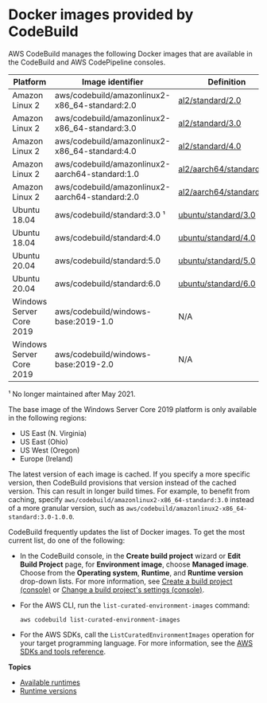 # Docker images provided by CodeBuild<a name="build-env-ref-available"></a>

AWS CodeBuild manages the following Docker images that are available in the CodeBuild and AWS CodePipeline consoles\.


| Platform | Image identifier | Definition | 
| --- | --- | --- | 
| Amazon Linux 2 | aws/codebuild/amazonlinux2\-x86\_64\-standard:2\.0 | [al2/standard/2\.0](https://github.com/aws/aws-codebuild-docker-images/tree/master/al2/x86_64/standard/2.0) | 
| Amazon Linux 2 | aws/codebuild/amazonlinux2\-x86\_64\-standard:3\.0 | [al2/standard/3\.0](https://github.com/aws/aws-codebuild-docker-images/tree/master/al2/x86_64/standard/3.0) | 
| Amazon Linux 2 | aws/codebuild/amazonlinux2\-x86\_64\-standard:4\.0 | [al2/standard/4\.0](https://github.com/aws/aws-codebuild-docker-images/tree/master/al2/x86_64/standard/4.0) | 
| Amazon Linux 2 | aws/codebuild/amazonlinux2\-aarch64\-standard:1\.0 | [al2/aarch64/standard/1\.0](https://github.com/aws/aws-codebuild-docker-images/tree/master/al2/aarch64/standard/1.0) | 
| Amazon Linux 2 | aws/codebuild/amazonlinux2\-aarch64\-standard:2\.0 | [al2/aarch64/standard/2\.0](https://github.com/aws/aws-codebuild-docker-images/tree/master/al2/aarch64/standard/2.0) | 
| Ubuntu 18\.04 | aws/codebuild/standard:3\.0 ¹ | [ubuntu/standard/3\.0](https://github.com/aws/aws-codebuild-docker-images/tree/master/ubuntu/standard/3.0) | 
| Ubuntu 18\.04 | aws/codebuild/standard:4\.0 | [ubuntu/standard/4\.0](https://github.com/aws/aws-codebuild-docker-images/tree/master/ubuntu/standard/4.0) | 
| Ubuntu 20\.04 | aws/codebuild/standard:5\.0 | [ubuntu/standard/5\.0](https://github.com/aws/aws-codebuild-docker-images/tree/master/ubuntu/standard/5.0) | 
| Ubuntu 20\.04 | aws/codebuild/standard:6\.0 | [ubuntu/standard/6\.0](https://github.com/aws/aws-codebuild-docker-images/tree/master/ubuntu/standard/6.0) | 
| Windows Server Core 2019 | aws/codebuild/windows\-base:2019\-1\.0 | N/A | 
| Windows Server Core 2019 | aws/codebuild/windows\-base:2019\-2\.0 | N/A | 

¹ No longer maintained after May 2021\.

The base image of the Windows Server Core 2019 platform is only available in the following regions:
+ US East \(N\. Virginia\)
+ US East \(Ohio\)
+ US West \(Oregon\)
+ Europe \(Ireland\)

The latest version of each image is cached\. If you specify a more specific version, then CodeBuild provisions that version instead of the cached version\. This can result in longer build times\. For example, to benefit from caching, specify `aws/codebuild/amazonlinux2-x86_64-standard:3.0` instead of a more granular version, such as `aws/codebuild/amazonlinux2-x86_64-standard:3.0-1.0.0`\. 

CodeBuild frequently updates the list of Docker images\. To get the most current list, do one of the following:
+ In the CodeBuild console, in the **Create build project** wizard or **Edit Build Project** page, for **Environment image**, choose **Managed image**\. Choose from the **Operating system**, **Runtime**, and **Runtime version** drop\-down lists\. For more information, see [Create a build project \(console\)](create-project-console.md) or [Change a build project's settings \(console\)](change-project-console.md)\.
+ For the AWS CLI, run the `list-curated-environment-images` command:

  ```
  aws codebuild list-curated-environment-images
  ```
+ For the AWS SDKs, call the `ListCuratedEnvironmentImages` operation for your target programming language\. For more information, see the [AWS SDKs and tools reference](sdk-ref.md)\.

**Topics**
+ [Available runtimes](available-runtimes.md)
+ [Runtime versions](runtime-versions.md)
